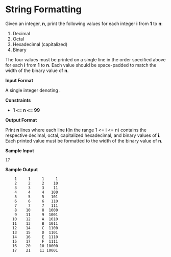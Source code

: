String Formatting
====================

Given an integer, **n**, print the following values for each integer **i** from **1** to **n**:

1. Decimal
2. Octal
3. Hexadecimal (capitalized)
4. Binary

The four values must be printed on a single line in the order specified above for each **i** from **1** to **n**. Each value 
should be space-padded to match the width of the binary value of **n**.

**Input Format**

A single integer denoting .

**Constraints**

- **1 <= n <= 99**

**Output Format**

Print **n** lines where each line **i**(in the range 1 <= i <= n) contains the respective decimal, octal, capitalized 
hexadecimal, and binary values of **i**. Each printed value must be formatted to the width of the binary value of **n**.

**Sample Input**
```
17
```

**Sample Output**
```
    1     1     1     1
    2     2     2    10
    3     3     3    11
    4     4     4   100
    5     5     5   101
    6     6     6   110
    7     7     7   111
    8    10     8  1000
    9    11     9  1001
   10    12     A  1010
   11    13     B  1011
   12    14     C  1100
   13    15     D  1101
   14    16     E  1110
   15    17     F  1111
   16    20    10 10000
   17    21    11 10001   
```   

